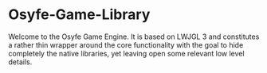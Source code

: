 # Osyfe-Game-Library

Welcome to the Osyfe Game Engine. It is based on LWJGL 3 and constitutes a rather thin wrapper around the core functionality with the goal to hide completely the native libraries, yet leaving open some relevant low level details.
